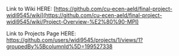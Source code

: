 Link to Wiki HERE: [https://github.com/cu-ecen-aeld/final-project-widi9545/wiki](https://github.com/cu-ecen-aeld/final-project-widi9545/wiki/Project-Overview-%E2%80%90-MPI) 



Link to Projects Page HERE: https://github.com/users/widi9545/projects/1/views/1?groupedBy%5BcolumnId%5D=199527338
